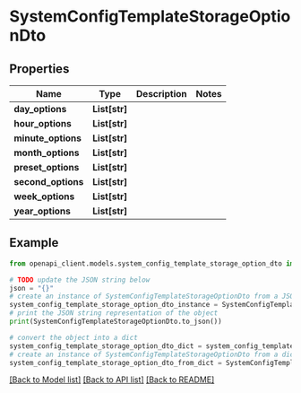 # SystemConfigTemplateStorageOptionDto


## Properties

Name | Type | Description | Notes
------------ | ------------- | ------------- | -------------
**day_options** | **List[str]** |  | 
**hour_options** | **List[str]** |  | 
**minute_options** | **List[str]** |  | 
**month_options** | **List[str]** |  | 
**preset_options** | **List[str]** |  | 
**second_options** | **List[str]** |  | 
**week_options** | **List[str]** |  | 
**year_options** | **List[str]** |  | 

## Example

```python
from openapi_client.models.system_config_template_storage_option_dto import SystemConfigTemplateStorageOptionDto

# TODO update the JSON string below
json = "{}"
# create an instance of SystemConfigTemplateStorageOptionDto from a JSON string
system_config_template_storage_option_dto_instance = SystemConfigTemplateStorageOptionDto.from_json(json)
# print the JSON string representation of the object
print(SystemConfigTemplateStorageOptionDto.to_json())

# convert the object into a dict
system_config_template_storage_option_dto_dict = system_config_template_storage_option_dto_instance.to_dict()
# create an instance of SystemConfigTemplateStorageOptionDto from a dict
system_config_template_storage_option_dto_from_dict = SystemConfigTemplateStorageOptionDto.from_dict(system_config_template_storage_option_dto_dict)
```
[[Back to Model list]](../README.md#documentation-for-models) [[Back to API list]](../README.md#documentation-for-api-endpoints) [[Back to README]](../README.md)


